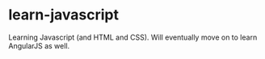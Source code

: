 # learn-javascript
Learning Javascript (and HTML and CSS). Will eventually move on to learn AngularJS as well.
